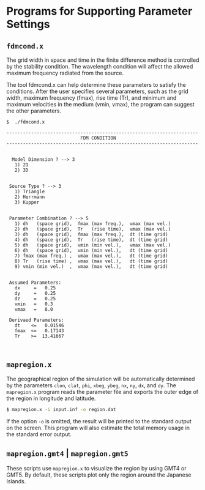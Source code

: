 # Programs for Supporting Parameter Settings


## `fdmcond.x` 

The grid width in space and time in the finite difference method is
controlled by the stability condition. The wavelength condition will
affect the allowed maximum frequency radiated from the source.

The tool fdmcond.x can help determine these parameters to satisfy the
conditions. After the user specifies several parameters, such as the
grid width, maximum frequency (fmax), rise time (Tr), and minimum and
maximum velocities in the medium (vmin, vmax), the program can suggest
the other parameters.

``` text
$  ./fdmcond.x 
 
----------------------------------------------------------------------
                           FDM CONDITION                           
----------------------------------------------------------------------
 
 
  Model Dimension ? --> 3
   1) 2D
   2) 3D
 
 
 Source Type ? --> 3
   1) Triangle
   2) Herrmann
   3) Kupper
 
 
 Parameter Combination ? --> 5
   1) dh   (space grid),  fmax (max freq.),  vmax (max vel.)
   2) dh   (space grid),  Tr   (rise time),  vmax (max vel.)
   3) dh   (space grid),  fmax (max freq.),  dt (time grid)
   4) dh   (space grid),  Tr   (rise time),  dt (time grid)
   5) dh   (space grid),  vmin (min vel.),   vmax (max vel.)
   6) dh   (space grid),  vmin (min vel.),   dt (time grid) 
   7) fmax (max freq.) ,  vmax (max vel.),   dt (time grid)
   8) Tr   (rise time) ,  vmax (max vel.),   dt (time grid)
   9) vmin (min vel.)  ,  vmax (max vel.),   dt (time grid)
 
 
 Assumed Parameters: 
   dx     =   0.25
   dy     =   0.25
   dz     =   0.25
   vmin   =   0.3
   vmax   =   8.0
 
 Derivaed Parameters: 
   dt    <=   0.01546
   fmax  <=   0.17143
   Tr    >=  13.41667
 
 
```

## `mapregion.x`

The geographical region of the simulation will be automatically
determined by the parameters `clon`, `clat`, `phi`, `xbeg`, `ybeg`, `nx`, `ny`, `dx`,
and `dy`. The `mapregion.x` program reads the parameter file and exports the
outer edge of the region in longitude and latitude.


``` bash
$ mapregion.x -i input.inf -o region.dat
```
If the option `-o` is omitted, the result will be printed to the
standard output on the screen. This program will also estimate the total
memory usage in the standard error output.


## `mapregion.gmt4` | `mapregion.gmt5`

These scripts use `mapregion.x` to visualize the region by using GMT4 or
GMT5. By default, these scripts plot only the region around the Japanese
Islands.